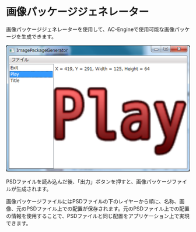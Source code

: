 ﻿# 画像パッケージジェネレーター
画像パッケージジェネレーターを使用して、AC-Engineで使用可能な画像パッケージを生成できます。

![画像パッケージジェネレーター外観](img/ImagePackageGenerator.png)

PSDファイルを読み込んだ後、「出力」ボタンを押すと、画像パッケージファイルが生成されます。

画像パッケージファイルにはPSDファイルの下のレイヤーから順に、名称、画像、元のPSDファイル上での配置が保存されます。元のPSDファイル上での配置の情報を使用することで、PSDファイルと同じ配置をアプリケーション上で実現できます。







